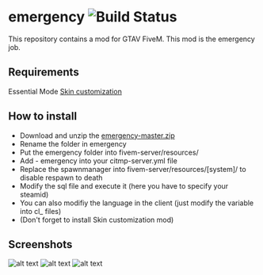 emergency ![Build Status](https://img.shields.io/badge/status-stable-brightgreen.svg)
============

This repository contains a mod for GTAV FiveM. This mod is the emergency job.

Requirements
------------

Essential Mode
[Skin customization](https://forum.fivem.net/t/release-skin-customization-v1-0/16491)

How to install
--------------

- Download and unzip the [emergency-master.zip](https://github.com/Jyben/emergency/archive/master.zip)
- Rename the folder in emergency
- Put the emergency folder into fivem-server/resources/
- Add - emergency into your citmp-server.yml file
- Replace the spawnmanager into fivem-server/resources/[system]/ to disable respawn to death
- Modify the sql file and execute it (here you have to specify your steamid)
- You can also modifiy the language in the client (just modify the variable into cl_ files)
- (Don't forget to install Skin customization mod)

Screenshots
-----------

![alt text](https://img15.hostingpics.net/pics/937779201705131826411.jpg)
![alt text](https://img15.hostingpics.net/pics/351974201705131827033.jpg) ![alt text](https://img15.hostingpics.net/pics/516074201705131827031.jpg)
